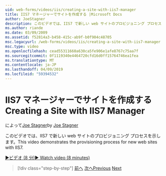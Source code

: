 ```yaml
---
uid: web-forms/videos/iis/creating-a-site-with-iis7-manager
title: IIS7 マネージャーでサイトを作成する |Microsoft Docs
author: JoeStagner
description: このビデオでは、IIS7 で新しい web サイトのプロビジョニング プロセスを示します。
ms.author: riande
ms.date: 03/09/2009
ms.assetid: f52814a3-b458-415c-ab9f-b0f904c48705
msc.legacyurl: /web-forms/videos/iis/creating-a-site-with-iis7-manager
msc.type: video
ms.openlocfilehash: cead55311660a630ca5fe906e1afe8767c75aa7f
ms.sourcegitcommit: 0f1119340e4464720cfd16d0ff15764746ea1fea
ms.translationtype: MT
ms.contentlocale: ja-JP
ms.lasthandoff: 04/09/2019
ms.locfileid: "59394532"
---
```

# <a name="creating-a-site-with-iis7-manager"></a><span data-ttu-id="90790-103">IIS7 マネージャーでサイトを作成する</span><span class="sxs-lookup"><span data-stu-id="90790-103">Creating a Site with IIS7 Manager</span></span>

<span data-ttu-id="90790-104">によって[Joe Stagner](https://github.com/JoeStagner)</span><span class="sxs-lookup"><span data-stu-id="90790-104">by [Joe Stagner](https://github.com/JoeStagner)</span></span>

<span data-ttu-id="90790-105">このビデオでは、IIS7 で新しい web サイトのプロビジョニング プロセスを示します。</span><span class="sxs-lookup"><span data-stu-id="90790-105">This video demonstrates the provisioning process for new web sites with IIS7.</span></span>

[<span data-ttu-id="90790-106">&#9654;ビデオ (8 分)</span><span class="sxs-lookup"><span data-stu-id="90790-106">&#9654; Watch video (8 minutes)</span></span>](https://channel9.msdn.com/Blogs/ASP-NET-Site-Videos/creating-a-site-with-iis7-manager)

> [!div class="step-by-step"]
> <span data-ttu-id="90790-107">[前へ](troubleshooting-production-aspnet-apps.md)
> [次へ](installing-ftp7.md)</span><span class="sxs-lookup"><span data-stu-id="90790-107">[Previous](troubleshooting-production-aspnet-apps.md)
[Next](installing-ftp7.md)</span></span>
